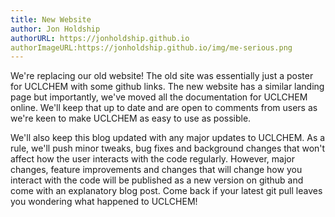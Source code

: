 ```yaml
---
title: New Website
author: Jon Holdship
authorURL: https://jonholdship.github.io
authorImageURL:https://jonholdship.github.io/img/me-serious.png
---
```

We're replacing our old website! The old site was essentially just a poster for UCLCHEM with some github links. The new website has a similar landing page but importantly, we've moved all the documentation for UCLCHEM online. We'll keep that up to date and are open to comments from users as we're keen to make UCLCHEM as easy to use as possible.

We'll also keep this blog updated with any major updates to UCLCHEM. As a rule, we'll push minor tweaks, bug fixes and background changes that won't affect how the user interacts with the code regularly. However, major changes, feature improvements and changes that will change how you interact with the code will be published as a new version on github and come with an explanatory blog post. Come back if your latest git pull leaves you wondering what happened to UCLCHEM!